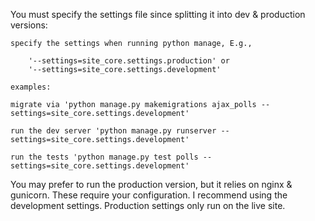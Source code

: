 
You must specify the settings file since splitting it into dev & production versions:

    specify the settings when running python manage, E.g., 

        '--settings=site_core.settings.production' or 
        '--settings=site_core.settings.development'

    examples:

    migrate via 'python manage.py makemigrations ajax_polls --settings=site_core.settings.development'
    
    run the dev server 'python manage.py runserver --settings=site_core.settings.development'

    run the tests 'python manage.py test polls --settings=site_core.settings.development'

You may prefer to run the production version, but it relies on nginx & gunicorn.  These require your configuration.  I recommend using the development settings.  Production settings only run on the live site.
